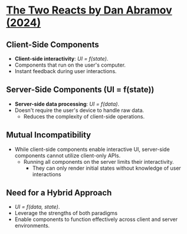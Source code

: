 # [The Two Reacts by Dan Abramov (2024)](https://overreacted.io/the-two-reacts/)

## Client-Side Components

- **Client-side interactivity**: _UI = f(state)_.
- Components that run on the user's computer.
- Instant feedback during user interactions.

## Server-Side Components (UI = f(state))

- **Server-side data processing**: _UI = f(data)_.
- Doesn't require the user's device to handle raw data.
  - Reduces the complexity of client-side operations.

## Mutual Incompatibility

- While client-side components enable interactive UI, server-side components cannot utilize client-only APIs.
  - Running all components on the server limits their interactivity.
    - They can only render initial states without knowledge of user interactions

## Need for a Hybrid Approach

- _UI = f(data, state)_.
- Leverage the strengths of both paradigms
- Enable components to function effectively across client and server environments.
